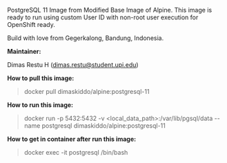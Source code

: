 PostgreSQL 11 Image from Modified Base Image of Alpine. This image is ready to run using custom User ID with non-root user execution for OpenShift ready.

Build with love from Gegerkalong, Bandung, Indonesia.

**Maintainer:**

Dimas Restu H (<dimas.restu@student.upi.edu>)

**How to pull this image:**

> docker pull dimaskiddo/alpine:postgresql-11

**How to run this image:**

> docker run -p 5432:5432 -v <local_data_path>:/var/lib/pgsql/data --name postgresql dimaskiddo/alpine:postgresql-11

**How to get in container after run this image:**

> docker exec -it postgresql /bin/bash
